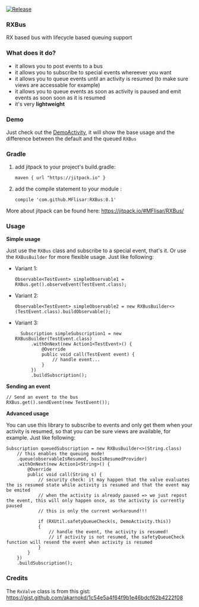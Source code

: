 [![Release](https://jitpack.io/v/MFlisar/RXBus.svg)](https://jitpack.io/#MFlisar/RXBus)

### RXBus
RX based bus with lifecycle based queuing support

### What does it do?

* it allows you to post events to a bus
* it allows you to subscribe to special events whereever you want
* it allows you to queue events until an activity is resumed (to make sure views are accessable for example)
* it allows you to queue events as soon as activity is paused and emit events as soon soon as it is resumed
* it's very **lightweight**

### Demo

Just check out the [DemoActivity](https://github.com/MFlisar/RXBus/blob/master/demo/src/main/java/com/michaelflisar/rxbus/demo/DemoActivity.java), it will show the base usage and the difference between the default and the queued `RXBus`
 
### Gradle

1. add jitpack to your project's build.gradle:

   `maven { url "https://jitpack.io" }`
   
2. add the compile statement to your module :

   `compile 'com.github.MFlisar:RXBus:0.1'`
   
More about jitpack can be found here: https://jitpack.io/#MFlisar/RXBus/

### Usage

**Simple usage**

Just use the `RXBus` class and subscribe to a special event, that's it. Or use the `RXBusBuilder` for more flexible usage. Just like following:

* Variant 1:

    `Observable<TestEvent> simpleObservable1 = RXBus.get().observeEvent(TestEvent.class);`

* Variant 2:

    `Observable<TestEvent> simpleObservable2 = new RXBusBuilder<>(TestEvent.class).buildObservable();`
    
* Variant 3:

        Subscription simpleSubscription1 = new RXBusBuilder(TestEvent.class)
            .withOnNext(new Action1<TestEvent>() {
                @Override
                public void call(TestEvent event) {
                    // handle event...
                }
            })
            .buildSubscription();

**Sending an event**
   
    // Send an event to the bus
    RXBus.get().sendEvent(new TestEvent());
    
**Advanced usage** 

You can use this library to subscribe to events and only get them when your activity is resumed, so that you can be sure views are available, for example. Just like following:

    Subscription queuedSubscription = new RXBusBuilder<>(String.class)
        // this enables the queuing mode!
        .queue(observableIsResumed, busIsResumedProvider)
        .withOnNext(new Action1<String>() {
            @Override
            public void call(String s) {
                // security check: it may happen that the valve evaluates the is resumed state while activity is resumed and that the event may be emited
                // when the activity is already paused => we just repost the event, this will only happen once, as the activity is currently paused
                // this is only the current workaround!!!

                if (RXUtil.safetyQueueCheck(s, DemoActivity.this))
                {
                    // handle the event, the activity is resumed!
                    // if activity is not resumed, the safetyQueueCheck function will resend the event when activity is resumed
                }
            }
        })
        .buildSubscription();

### Credits

The `RxValve` class is from this gist: https://gist.github.com/akarnokd/1c54e5a4f64f9b1e46bdcf62b4222f08
